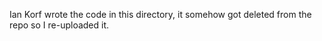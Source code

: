 Ian Korf wrote the code in this directory, it somehow got deleted from the repo so I re-uploaded it.
